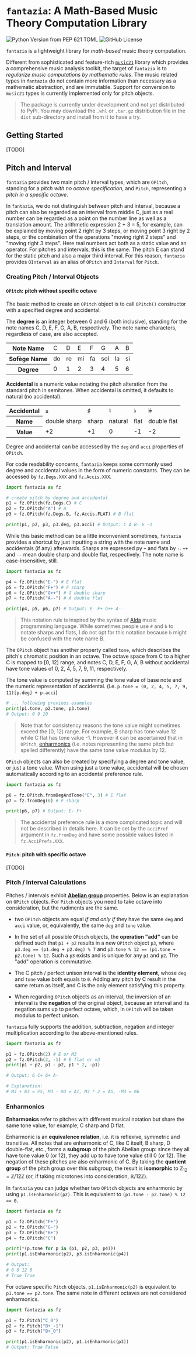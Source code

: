 # `fantazia`: A Math-Based Music Theory Computation Library

![Python Version from PEP 621 TOML](https://img.shields.io/python/required-version-toml?tomlFilePath=https%3A%2F%2Fraw.githubusercontent.com%2Fvanleefxp%2Ffantazia%2Fmaster%2Fpyproject.toml) ![GitHub License](https://img.shields.io/github/license/vanleefxp/fantazia)

`fantazia` is a lightweight library for *math-based* music theory computation. 

Different from sophisticated and feature-rich [`music21`](https://github.com/cuthbertLab/music21) library which provides a comprehensive music analysis toolkit, the target of `fantazia` is to *regularize music computations by mathematic rules*. The music related types in `fantazia` do not contain more information than necessary as a mathematic abstraction, and are immutable. Support for conversion to `music21` types is currently implemented only for pitch objects.

> The package is currently under development and not yet distributed to PyPI. You may download the `.whl` or `.tar.gz` distribution file in the `dist` sub-directory and install from it to have a try.


## Getting Started

[TODO]

## Pitch and Interval

`fantazia` provides two main pitch / interval types, which are `OPitch`, standing for a *pitch with no octave specification*, and `Pitch`, representing a *pitch in a specific octave*.

In `fantazia`, we do not distinguish between pitch and interval, because a pitch can also be regarded as an interval from middle C, just as a real number can be regarded as a point on the number line as well as a translation amount. The arithmetic expression 2 + 3 = 5, for example, can be explained by moving point 2 right by 3 steps, or moving point 3 right by 2 steps, or the combination of the operations "moving right 2 steps" and "moving right 3 steps". Here real numbers act both as a static value and an operator. For pitches and intervals, this is the same. The pitch E can stand for the static pitch and also a major third interval. For this reason, `fantazia` provides `OInterval` as an alias of `OPitch` and `Interval` for `Pitch`. 


### Creating Pitch / Interval Objects


#### `OPitch`: pitch without specific octave

The basic method to create an `OPitch` object is to call `OPitch()` constructor with a specified degree and accidental. 

The **degree** is an integer between 0 and 6 (both inclusive), standing for the note names C, D, E, F, G, A, B, respectively. The note name characters, regardless of case, are also accepted. 

<table>
<tbody>
<tr>
    <th>Note Name</th>
    <td>C</td>
    <td>D</td>
    <td>E</td>
    <td>F</td>
    <td>G</td>
    <td>A</td>
    <td>B</td>
</tr>
<tbody>
<tr>
    <th>Sofège Name</th>
    <td>do</td>
    <td>re</td>
    <td>mi</td>
    <td>fa</td>
    <td>sol</td>
    <td>la</td>
    <td>si</td>
</tr>
<tr>
    <th>Degree</th>
    <td>0</td>
    <td>1</td>
    <td>2</td>
    <td>3</td>
    <td>4</td>
    <td>5</td>
    <td>6</td>
</tr>
</tbody>
</table>

**Accidental** is a numeric value notating the pitch alteration from the standard pitch in semitones. When accidental is omitted, it defaults to natural (no accidental). 

<table>
<tbody>
<tr>
    <th>Accidental</th>
    <td>&#x1d12a;</td>
    <td>&sharp;</td>
    <td>&natural;</td>
    <td>&flat;</td>
    <td>&#x1d12b;</td>
</tr>
<tr>
    <th>Name</th>
    <td>double sharp</td>
    <td>sharp</td>
    <td>natural</td>
    <td>flat</td>
    <td>double flat</td>
</tr>
<tr>
    <th>Value</th>
    <td>+2</td>
    <td>+1</td>
    <td>0</td>
    <td>-1</td>
    <td>-2</td>
</tr>
</tbody>
</table>

Degree and accidental can be accessed by the `deg` and `acci` properties of `OPitch`.

For code readability concerns, `fantazia` keeps some commonly used degree and accidental values in the form of numeric constants. They can be accessed by `fz.Degs.XXX` and `fz.Accis.XXX`. 

```python
import fantazia as fz

# create pitch by degree and accidental
p1 = fz.OPitch(fz.Degs.C) # C
p2 = fz.OPitch("A") # A
p3 = fz.OPitch(fz.Degs.B, fz.Accis.FLAT) # B flat

print(p1, p2, p3, p3.deg, p3.acci) # Output: C A B- 6 -1
```

While this basic method can be a little inconvenient sometimes, `fantazia` provides a shortcut by just inputting a string with the note name and accidentals (if any) afterwards. Sharps are expressed py `+` and flats by `-`. `++` and `--` mean double sharp and double flat, respectively. The note name is case-insensitive, still.

```python
import fantazia as fz

p4 = fz.OPitch("E-") # E flat
p5 = fz.OPitch("F+") # F sharp
p6 = fz.OPitch("G++") # G double sharp
p7 = fz.OPitch("A--") # A double flat

print(p4, p5, p6, p7) # Output: E- F+ G++ A--
```

> This notation rule is inspired by the syntax of [Alda](https://alda.io/) music programming language. While sometimes people use `#` and `b` to notate sharps and flats, I do not opt for this notation because `b` might be confused with the note name B.

The `OPitch` object has another property called `tone`, which describes the pitch's chromatic position in an octave. The octave space from C to a higher C is mapped to [0, 12) range, and notes C, D, E, F, G, A, B without accidental have tone values of 0, 2, 4, 5, 7, 9, 11, respectively. 

The tone value is computed by summing the tone value of base note and the numeric representation of accidental. (i.e. `p.tone = (0, 2, 4, 5, 7, 9, 11)[p.deg] + p.acci`)

```python
# ... following previous examples
print(p1.tone, p2.tone, p3.tone)
# Output: 0 9 10
```

> Note that for consistency reasons the tone value might sometimes exceed the [0, 12) range. For example, B sharp has tone value 12 while C flat has tone value -1. However it can be ascertained that in `OPitch`, [enharmonics](#enharmonics) (i.e. notes representing the same pitch but spelled differently) have the same tone value modulus by 12.

`OPitch` objects can also be created by specifying a degree and tone value, or just a tone value. When using just a tone value, accidental will be chosen automatically according to an accidental preference rule.

```python
import fantazia as fz

p6 = fz.OPitch.fromDegAndTone("E", 3) # E flat
p7 = fz.fromDeg(6) # F sharp

print(p6, p7) # Output: E- F+
```

> The accidental preference rule is a more complicated topic and will not be described in details here. It can be set by the `acciPref` argument in `fz.fromDeg` and have some possible values listed in `fz.AcciPrefs.XXX`.


#### `Pitch`: pitch with specific octave

[TODO]


### Pitch / Interval Calculations

Pitches / intervals exhibit [**Abelian group**](https://en.wikipedia.org/wiki/Abelian_group) properties. Below is an explanation on `OPitch` objects. For `Pitch` objects you need to take octave into consideration, but the rudiments are the same.

* two `OPitch` objects are equal *if and only if* they have the same `deg` and `acci` value, or, equivalently, the same `deg` and `tone` value.

* In the set of all possible `OPitch` objects, the **operation "add"** can be defined such that `p1 + p2` results in a new `OPitch` object `p3`, where `p3.deg == (p1.deg + p2.deg) % 7` and `p3.tone % 12 == (p1.tone + p2.tone) % 12`. Such a `p3` exists and is unique for any `p1` and `p2`. The "add" operation is commutative.

* The C pitch / perfect unison interval is the **identity element**, whose `deg` and `tone` value both equals to `0`. Adding any pitch by C result in the same return as itself, and C is the only element satisfying this property.

* When regarding `OPitch` objects as an interval, the inversion of an interval is the **negation** of the original object, because an interval and its negation sums up to perfect octave, which, in `OPitch` will be taken modulus to perfect unison.

`fantazia` fully supports the addition, subtraction, negation and integer multiplication according to the above-mentioned rules.

```python
import fantazia as fz

p1 = fz.OPitch(2) # E or M3
p2 = fz.OPitch(2, -1) # E flat or m3
print(p1 + p2, p1 - p2, p1 * 2, -p1)

# Output: G C+ G+ A-

# Explanation:
# M3 + m3 = P5, M3 - m3 = A1, M3 * 2 = A5, -M3 = m6
```


### Enharmonics

**Enharmonics** refer to pitches with different musical notation but share the same tone value, for example, C sharp and D flat.

Enharmonic is an **equivalence relation**, i.e. it is reflexive, symmetric and transitive. All notes that are enharmonic of C, like C itself, B sharp, D double-flat, etc., forms a **subgroup** of the pitch Abelian group: since they all have tone value 0 (or 12), they add up to have tone value still 0 (or 12). The negation of these pitches are also enharmonic of C. By taking the **quotient group** of the pitch group over this subgroup, the result is **isomorphic** to &#x2124;<sub>12</sub> = &#x2124;/12&#x2124; (or, if taking microtones into consideration, &#x211d;/12&#x2124;).

In `fantazia` you can judge whether two `OPitch` objects are enharmonic by using `p1.isEnharmonic(p2)`. This is equivalent to `(p1.tone - p2.tone) % 12 == 0`.

```python
import fantazia as fz

p1 = fz.OPitch("F+")
p2 = fz.OPitch("G-")
p3 = fz.OPitch("B+")
p4 = fz.OPitch("C")

print(*(p.tone for p in (p1, p2, p3, p4)))
print(p1.isEnharmonic(p2), p3.isEnharmonic(p4))

# Output:
# 6 6 12 0
# True True
```

For octave specific `Pitch` objects, `p1.isEnharmonic(p2)` is equivalent to `p1.tone == p2.tone`. The same note in different octaves are not considered enharmonics.

```python
import fantazia as fz

p1 = fz.Pitch("C_0")
p2 = fz.Pitch("B+_-1")
p3 = fz.Pitch("B+_0")

print(p1.isEnharmonic(p2), p1.isEnharmonic(p3))
# Output: True False
```